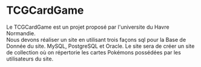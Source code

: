 # TCGCardGame
  Le TCGCardGame est un projet proposé par l'universite du Havre Normandie.  
Nous devons réaliser un site en utilisant trois façons sql pour la Base de Donnée du site.
MySQL, PostgreSQL et Oracle.
Le site sera de créer un site de collection où on répertorie les cartes Pokémons possédées 
par les utilisateurs du site.

